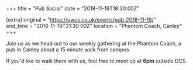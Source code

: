 +++
title = "Pub Social"
date = "2018-11-19T18:30:00Z"

[extra]
original = "https://uwcs.co.uk/events/pub-2018-11-19/"    
end_time = "2018-11-19T21:30:00Z"
location = "Phantom Coach, Canley"
+++

Join us as we head out to our weekly gathering at the Phantom Coach, a pub in Canley about a 15 minute walk from campus.

If you'd like to walk there with us, feel free to meet up at **6pm** outside DCS.

